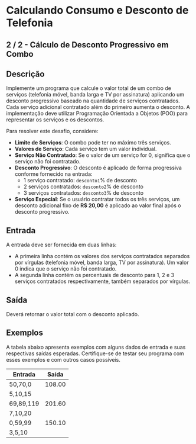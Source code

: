 # Calculando Consumo e Desconto de Telefonia

## 2 / 2 - Cálculo de Desconto Progressivo em Combo

## Descrição
Implemente um programa que calcule o valor total de um combo de serviços (telefonia móvel, banda larga e TV por assinatura) aplicando um desconto progressivo baseado na quantidade de serviços contratados. Cada serviço adicional contratado além do primeiro aumenta o desconto. A implementação deve utilizar Programação Orientada a Objetos (POO) para representar os serviços e os descontos.

Para resolver este desafio, considere:

* **Limite de Serviços**: O combo pode ter no máximo três serviços.
* **Valores de Serviço**: Cada serviço tem um valor individual.
* **Serviço Não Contratado**: Se o valor de um serviço for 0, significa que o serviço não foi contratado.
* **Desconto Progressivo**: O desconto é aplicado de forma progressiva conforme fornecido na entrada:
    * 1 serviço contratado: `desconto1`% de desconto
    * 2 serviços contratados: `desconto2`% de desconto
    * 3 serviços contratados: `desconto3`% de desconto
* **Serviço Especial**: Se o usuário contratar todos os três serviços, um desconto adicional fixo de **R$ 20,00** é aplicado ao valor final após o desconto progressivo.

## Entrada
A entrada deve ser fornecida em duas linhas:

* A primeira linha contém os valores dos serviços contratados separados por vírgulas (telefonia móvel, banda larga, TV por assinatura). Um valor 0 indica que o serviço não foi contratado.
* A segunda linha contém os percentuais de desconto para 1, 2 e 3 serviços contratados respectivamente, também separados por vírgulas.

## Saída
Deverá retornar o valor total com o desconto aplicado.

## Exemplos
A tabela abaixo apresenta exemplos com alguns dados de entrada e suas respectivas saídas esperadas. Certifique-se de testar seu programa com esses exemplos e com outros casos possíveis.

| Entrada | Saída |
| ------- | ----- |
| 50,70,0 | 108.00 |
| 5,10,15 | |
| 69,89,119 | 201.60 |
| 7,10,20 | |
| 0,59,99 | 150.10 |
| 3,5,10 | |